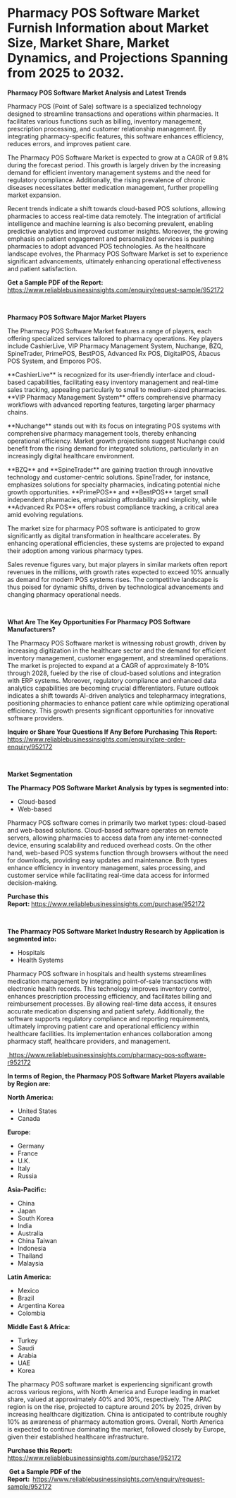 <p><h1>Pharmacy POS Software Market Furnish Information about Market Size, Market Share, Market Dynamics, and Projections Spanning from 2025 to 2032.</h1></p><p><strong>Pharmacy POS Software Market Analysis and Latest Trends</strong></p>
<p><p>Pharmacy POS (Point of Sale) software is a specialized technology designed to streamline transactions and operations within pharmacies. It facilitates various functions such as billing, inventory management, prescription processing, and customer relationship management. By integrating pharmacy-specific features, this software enhances efficiency, reduces errors, and improves patient care.</p><p>The Pharmacy POS Software Market is expected to grow at a CAGR of 9.8% during the forecast period. This growth is largely driven by the increasing demand for efficient inventory management systems and the need for regulatory compliance. Additionally, the rising prevalence of chronic diseases necessitates better medication management, further propelling market expansion.</p><p>Recent trends indicate a shift towards cloud-based POS solutions, allowing pharmacies to access real-time data remotely. The integration of artificial intelligence and machine learning is also becoming prevalent, enabling predictive analytics and improved customer insights. Moreover, the growing emphasis on patient engagement and personalized services is pushing pharmacies to adopt advanced POS technologies. As the healthcare landscape evolves, the Pharmacy POS Software Market is set to experience significant advancements, ultimately enhancing operational effectiveness and patient satisfaction.</p></p>
<p><strong>Get a Sample PDF of the Report:&nbsp;</strong> <a href="https://www.reliablebusinessinsights.com/enquiry/request-sample/952172?utm_campaign=3115&utm_medium=2&utm_source=Github&utm_content=ia&utm_term=17042025&utm_id=pharmacy-pos-software">https://www.reliablebusinessinsights.com/enquiry/request-sample/952172</a></p>
<p>&nbsp;</p>
<p><strong>Pharmacy POS Software Major Market Players</strong></p>
<p><p>The Pharmacy POS Software Market features a range of players, each offering specialized services tailored to pharmacy operations. Key players include CashierLive, VIP Pharmacy Management System, Nuchange, BZQ, SpineTrader, PrimePOS, BestPOS, Advanced Rx POS, DigitalPOS, Abacus POS System, and Emporos POS.</p><p>**CashierLive** is recognized for its user-friendly interface and cloud-based capabilities, facilitating easy inventory management and real-time sales tracking, appealing particularly to small to medium-sized pharmacies. **VIP Pharmacy Management System** offers comprehensive pharmacy workflows with advanced reporting features, targeting larger pharmacy chains.</p><p>**Nuchange** stands out with its focus on integrating POS systems with comprehensive pharmacy management tools, thereby enhancing operational efficiency. Market growth projections suggest Nuchange could benefit from the rising demand for integrated solutions, particularly in an increasingly digital healthcare environment.</p><p>**BZQ** and **SpineTrader** are gaining traction through innovative technology and customer-centric solutions. SpineTrader, for instance, emphasizes solutions for specialty pharmacies, indicating potential niche growth opportunities. **PrimePOS** and **BestPOS** target small independent pharmacies, emphasizing affordability and simplicity, while **Advanced Rx POS** offers robust compliance tracking, a critical area amid evolving regulations.</p><p>The market size for pharmacy POS software is anticipated to grow significantly as digital transformation in healthcare accelerates. By enhancing operational efficiencies, these systems are projected to expand their adoption among various pharmacy types.</p><p>Sales revenue figures vary, but major players in similar markets often report revenues in the millions, with growth rates expected to exceed 10% annually as demand for modern POS systems rises. The competitive landscape is thus poised for dynamic shifts, driven by technological advancements and changing pharmacy operational needs.</p></p>
<p>&nbsp;</p>
<p><strong>What Are The Key Opportunities For Pharmacy POS Software Manufacturers?</strong></p>
<p><p>The Pharmacy POS Software market is witnessing robust growth, driven by increasing digitization in the healthcare sector and the demand for efficient inventory management, customer engagement, and streamlined operations. The market is projected to expand at a CAGR of approximately 8-10% through 2028, fueled by the rise of cloud-based solutions and integration with ERP systems. Moreover, regulatory compliance and enhanced data analytics capabilities are becoming crucial differentiators. Future outlook indicates a shift towards AI-driven analytics and telepharmacy integrations, positioning pharmacies to enhance patient care while optimizing operational efficiency. This growth presents significant opportunities for innovative software providers.</p></p>
<p><strong>Inquire or Share Your Questions If Any Before Purchasing This Report:</strong> <a href="https://www.reliablebusinessinsights.com/enquiry/pre-order-enquiry/952172?utm_campaign=3115&utm_medium=2&utm_source=Github&utm_content=ia&utm_term=17042025&utm_id=pharmacy-pos-software">https://www.reliablebusinessinsights.com/enquiry/pre-order-enquiry/952172</a></p>
<p>&nbsp;</p>
<p><strong>Market Segmentation</strong></p>
<p><strong>The Pharmacy POS Software Market Analysis by types is segmented into:</strong></p>
<p><ul><li>Cloud-based</li><li>Web-based</li></ul></p>
<p><p>Pharmacy POS software comes in primarily two market types: cloud-based and web-based solutions. Cloud-based software operates on remote servers, allowing pharmacies to access data from any internet-connected device, ensuring scalability and reduced overhead costs. On the other hand, web-based POS systems function through browsers without the need for downloads, providing easy updates and maintenance. Both types enhance efficiency in inventory management, sales processing, and customer service while facilitating real-time data access for informed decision-making.</p></p>
<p><strong>Purchase this Report:&nbsp;</strong><a href="https://www.reliablebusinessinsights.com/purchase/952172?utm_campaign=3115&utm_medium=2&utm_source=Github&utm_content=ia&utm_term=17042025&utm_id=pharmacy-pos-software">https://www.reliablebusinessinsights.com/purchase/952172</a></p>
<p>&nbsp;</p>
<p><strong>The Pharmacy POS Software Market Industry Research by Application is segmented into:</strong></p>
<p><ul><li>Hospitals</li><li>Health Systems</li></ul></p>
<p><p>Pharmacy POS software in hospitals and health systems streamlines medication management by integrating point-of-sale transactions with electronic health records. This technology improves inventory control, enhances prescription processing efficiency, and facilitates billing and reimbursement processes. By allowing real-time data access, it ensures accurate medication dispensing and patient safety. Additionally, the software supports regulatory compliance and reporting requirements, ultimately improving patient care and operational efficiency within healthcare facilities. Its implementation enhances collaboration among pharmacy staff, healthcare providers, and management.</p></p>
<p><a href="https://www.reliablebusinessinsights.com/pharmacy-pos-software-r952172?utm_campaign=3115&utm_medium=2&utm_source=Github&utm_content=ia&utm_term=17042025&utm_id=pharmacy-pos-software">&nbsp;https://www.reliablebusinessinsights.com/pharmacy-pos-software-r952172</a></p>
<p><strong>In terms of Region, the Pharmacy POS Software Market Players available by Region are:</strong></p>
<p>
    <p> <strong> North America: </strong>
        <ul>
            <li>United States</li>
            <li>Canada</li>
        </ul>
        </p> 
    <p> <strong> Europe: </strong>
        <ul>
            <li>Germany</li>
            <li>France</li>
            <li>U.K.</li>
            <li>Italy</li>
            <li>Russia</li>
        </ul>
        </p> 
    <p> <strong> Asia-Pacific: </strong>
        <ul>
            <li>China</li>
            <li>Japan</li>
            <li>South Korea</li>
            <li>India</li>
            <li>Australia</li>
            <li>China Taiwan</li>
            <li>Indonesia</li>
            <li>Thailand</li>
            <li>Malaysia</li>
        </ul>
        </p> 
    <p> <strong> Latin America: </strong>
        <ul>
            <li>Mexico</li>
            <li>Brazil</li>
            <li>Argentina Korea</li>
            <li>Colombia</li>
        </ul>
        </p> 
    <p> <strong> Middle East & Africa: </strong>
        <ul>
            <li>Turkey</li>
            <li>Saudi</li>
            <li>Arabia</li>
            <li>UAE</li>
            <li>Korea</li>
        </ul>
    </p>
    </p>
<p><p>The pharmacy POS software market is experiencing significant growth across various regions, with North America and Europe leading in market share, valued at approximately 40% and 30%, respectively. The APAC region is on the rise, projected to capture around 20% by 2025, driven by increasing healthcare digitization. China is anticipated to contribute roughly 10% as awareness of pharmacy automation grows. Overall, North America is expected to continue dominating the market, followed closely by Europe, given their established healthcare infrastructure.</p></p>
<p><strong>Purchase this Report: </strong><a href="https://www.reliablebusinessinsights.com/purchase/952172?utm_campaign=3115&utm_medium=2&utm_source=Github&utm_content=ia&utm_term=17042025&utm_id=pharmacy-pos-software">https://www.reliablebusinessinsights.com/purchase/952172</a></p>
<p>&nbsp;<strong>Get a Sample PDF of the Report:&nbsp;&nbsp;</strong><a href="https://www.reliablebusinessinsights.com/enquiry/request-sample/952172?utm_campaign=3115&utm_medium=2&utm_source=Github&utm_content=ia&utm_term=17042025&utm_id=pharmacy-pos-software">https://www.reliablebusinessinsights.com/enquiry/request-sample/952172</a></p>
<p><strong></strong></p>
<p><p></p><p></p><p></p></p>